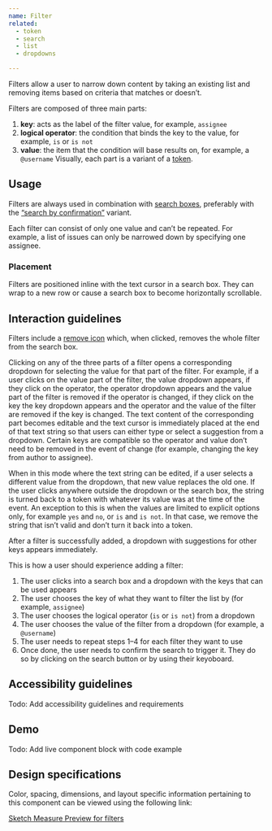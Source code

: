 ```yaml
---
name: Filter
related:
  - token
  - search
  - list
  - dropdowns

---
```


Filters allow a user to narrow down content by taking an existing list and removing items based on criteria that matches or doesn’t.

Filters are composed of three main parts:

1. **key**: acts as the label of the filter value, for example, `assignee`
1. **logical operator**: the condition that binds the key to the value, for example, `is` or `is not`
1. **value**: the item that the condition will base results on, for example, a `@username`
Visually, each part is a variant of a [token](/components/token/).

## Usage

Filters are always used in combination with [search boxes](/components/search/), preferably with the [“search by confirmation”](#filters-with-“search-by-confirmation”-search-boxes) variant.

Each filter can consist of only one value and can’t be repeated. For example, a list of issues can only be narrowed down by specifying one assignee.

### Placement

Filters are positioned inline with the text cursor in a search box. They can wrap to a new row or cause a search box to become horizontally scrollable.

## Interaction guidelines

Filters include a [remove icon](http://gitlab-org.gitlab.io/gitlab-svgs/?q=~close) which, when clicked, removes the whole filter from the search box.

Clicking on any of the three parts of a filter opens a corresponding dropdown for selecting the value for that part of the filter. For example, if a user clicks on the value part of the filter, the value dropdown appears, if they click on the operator, the operator dropdown appears and the value part of the filter is removed if the operator is changed, if they click on the key the key dropdown appears and the operator and the value of the filter are removed if the key is changed. The text content of the corresponding part becomes editable and the text cursor is immediately placed at the end of that text string so that users can either type or select a suggestion from a dropdown. Certain keys are compatible so the operator and value don’t need to be removed in the event of change (for example, changing the key from author to assignee).

When in this mode where the text string can be edited, if a user selects a different value from the dropdown, that new value replaces the old one. If the user clicks anywhere outside the dropdown or the search box, the string is turned back to a token with whatever its value was at the time of the event. An exception to this is when the values are limited to explicit options only, for example `yes` and `no`, or `is` and `is not`. In that case, we remove the string that isn’t valid and don’t turn it back into a token.

After a filter is successfully added, a dropdown with suggestions for other keys appears immediately.

This is how a user should experience adding a filter: 

1. The user clicks into a search box and a dropdown with the keys that can be used appears
1. The user chooses the key of what they want to filter the list by (for example, `assignee`)
1. The user chooses the logical operator (`is` or `is not`) from a dropdown
1. The user chooses the value of the filter from a dropdown (for example, a `@username`)
1. The user needs to repeat steps 1–4 for each filter they want to use
1. Once done, the user needs to confirm the search to trigger it. They do so by clicking on the search button or by using their keyoboard.

## Accessibility guidelines

Todo: Add accessibility guidelines and requirements

## Demo

Todo: Add live component block with code example

## Design specifications

Color, spacing, dimensions, and layout specific information pertaining to this component can be viewed using the following link:

[Sketch Measure Preview for filters](https://gitlab-org.gitlab.io/gitlab-design/hosted/design-gitlab-specs/filters-spec-previews/)
